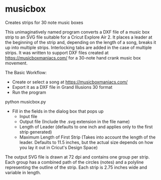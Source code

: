 # musicbox
 Creates  strips for 30 note music boxes

 This unimaginatively named program converts a DXF file of a music box strip to an SVG file suitable for a Cricut Explore Air 2. It places a leader at the beginning of the strip and, depending on the length of a song, breaks it up into multiple strips. Interlocking tabs are added in the case of multiple strips. It was written to support DXF files created at https://musicboxmaniacs.com/ for a 30-note hand crank music box movement.
 
 The Basic Workflow:
 * Create or select a song at https://musicboxmaniacs.com/
 * Export it as a DXF file in Grand Illusions 30 format
 * Run the program
 
 python musicbox.py
 
 * Fill in the fields in the dialog box that pops up
   * Input file
   * Output file (Include the .svg extension in the file name)
   * Length of Leader (defaults to one inch and applies only to the first strip generated)
   * Maximum Length of First Strip (Takes into account the length of the leader. Defaults to 11.5 inches, but the actual size depends on how you lay it out in Cricut's Design Space)
   
 The output SVG file is drawn at 72 dpi and contains one group per strip. Each group has a combined path of the circles (notes) and a polyline representing the outline of the strip. Each strip is 2.75 inches wide and variable in length.